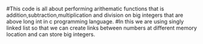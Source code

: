 #This code is all about performing arithematic functions that is addition,subtraction,multiplication and division on big integers that are above long int in c programming language. #In this we are using singly linked list so that we can create links between numbers at different memory location and can store big integers.
